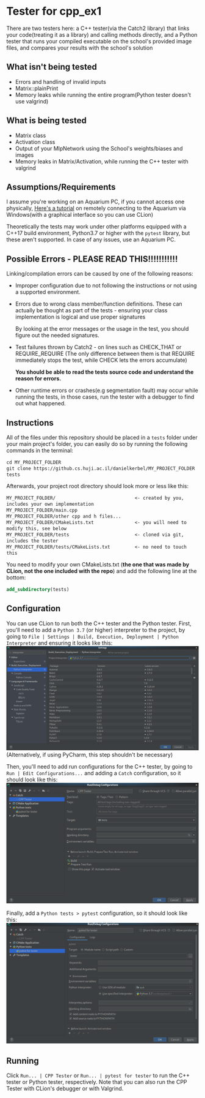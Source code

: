 # Tester for cpp_ex1

There are two testers here: a C++ tester(via the Catch2 library) that links your code(treating it as a library) and calling methods directly,
and a Python tester that runs your compiled executable on the school's provided image files, and compares your results with
the school's solution

## What isn't being tested

- Errors and handling of invalid inputs
- Matrix::plainPrint
- Memory leaks while running the entire program(Python tester doesn't use valgrind)

## What is being tested

- Matrix class
- Activation class
- Output of your MlpNetwork using the School's weights/biases and images
- Memory leaks in Matrix/Activation, while running the C++ tester with valgrind

## Assumptions/Requirements
I assume you're working on an Aquarium PC, if you cannot access one physically, [Here's a tutorial](http://wiki.cs.huji.ac.il/wiki/Connecting_from_outside#Using_MobaXterm_for_X11_on_Windows) on 
remotely connecting to the Aquarium via Windows(with a graphical interface so you can use CLion)

Theoretically the tests may work under other platforms equipped with a C++17 build environment, Python3.7 or higher with the `pytest` library,
but these aren't supported. In case of any issues, use an Aquarium PC.

## Possible Errors - PLEASE READ THIS!!!!!!!!!!!

Linking/compilation errors can be caused by one of the following reasons:

- Improper configuration due to not following the instructions or not using a supported environment. 

- Errors due to wrong class member/function definitions. These can actually be thought as part of the tests - ensuring your
  class implementation is logical and use proper signatures
   
  By looking at the error messages or the usage in the test, you should figure out the needed signatures. 
  
- Test failures thrown by Catch2 - on lines such as CHECK_THAT or REQUIRE_REQUIRE (The only difference between them is
  that REQUIRE immediately stops the test, while CHECK lets the errors accumulate)
  
  **You should be able to read the tests source code and understand the reason for errors.**
  
- Other runtime errors or crashes(e.g segmentation fault) may occur while running the tests, in those cases, run the tester
  with a debugger to find out what happened.

## Instructions
All of the files under this repository should be placed in a `tests` folder under your main project's folder,
you can easily do so by running the following commands in the terminal:

```shell script
cd MY_PROJECT_FOLDER
git clone https://github.cs.huji.ac.il/danielkerbel/MY_PROJECT_FOLDER tests
```

Afterwards, your project root directory should look more or less like this:

```
MY_PROJECT_FOLDER/                             <- created by you, includes your own implementation
MY_PROJECT_FOLDER/main.cpp                      
MY_PROJECT_FOLDER/other cpp and h files...
MY_PROJECT_FOLDER/CMakeLists.txt               <- you will need to modify this, see below
MY_PROJECT_FOLDER/tests                        <- cloned via git, includes the tester
MY_PROJECT_FOLDER/tests/CMakeLists.txt         <- no need to touch this
```

You need to modify your own CMakeLists.txt (**the one that was made by CLion, not the one included with the repo**) and add
the following line at the bottom:
```cmake
add_subdirectory(tests)
```


## Configuration

You can use CLion to run both the C++ tester and the Python tester.
First, you'll need to add a `Python 3.7` (or higher) interpreter to the project, by going to `File | Settings | Build, Execution, Deployment | Python Interpreter`
and ensuring it looks like this: ![](instructions/setup-python.png)
(Alternatively, if using PyCharm, this step shouldn't be necessary)

Then, you'll need to add run configurations for the C++ tester, by going to `Run | Edit Configurations...` and adding a `Catch`
configuration, so it should look like this: ![](instructions/cpp_tests.png)

Finally, add a `Python tests > pytest` configuration, so it should look like this: ![](instructions/python_tests.png)

## Running
Click `Run... | CPP Tester` or `Run... | pytest for tester` to run the C++ tester or Python tester, respectively.
Note that you can also run the CPP Tester with CLion's debugger or with Valgrind.

